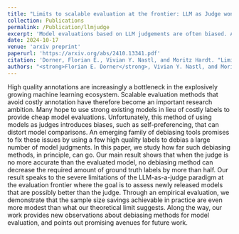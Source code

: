 ```yaml
---
title: "Limits to scalable evaluation at the frontier: LLM as Judge won't beat twice the data"
collection: Publications
permalink: /Publication/llmjudge
excerpt: 'Model evaluations based on LLM judgements are often biased. After debiasing, the gains achievable from access to an LLM are limited.'
date: 2024-10-17
venue: 'arxiv preprint'
paperurl: 'https://arxiv.org/abs/2410.13341.pdf'
citation: 'Dorner, Florian E., Vivian Y. Nastl, and Moritz Hardt. "Limits to scalable evaluation at the frontier: LLM as Judge won't beat twice the data." arXiv preprint arXiv:2410.13341 (2024).'
authors: "<strong>Florian E. Dorner</strong>, Vivian Y. Nastl, and Moritz Hardt"
---
```


High quality annotations are increasingly a bottleneck in the explosively growing machine learning ecosystem. Scalable evaluation methods that avoid costly annotation have therefore become an important research ambition. Many hope to use strong existing models in lieu of costly labels to provide cheap model evaluations. Unfortunately, this method of using models as judges introduces biases, such as self-preferencing, that can distort model comparisons. An emerging family of debiasing tools promises to fix these issues by using a few high quality labels to debias a large number of model judgments. In this paper, we study how far such debiasing methods, in principle, can go. Our main result shows that when the judge is no more accurate than the evaluated model, no debiasing method can decrease the required amount of ground truth labels by more than half. Our result speaks to the severe limitations of the LLM-as-a-judge paradigm at the evaluation frontier where the goal is to assess newly released models that are possibly better than the judge. Through an empirical evaluation, we demonstrate that the sample size savings achievable in practice are even more modest than what our theoretical limit suggests. Along the way, our work provides new observations about debiasing methods for model evaluation, and points out promising avenues for future work. 